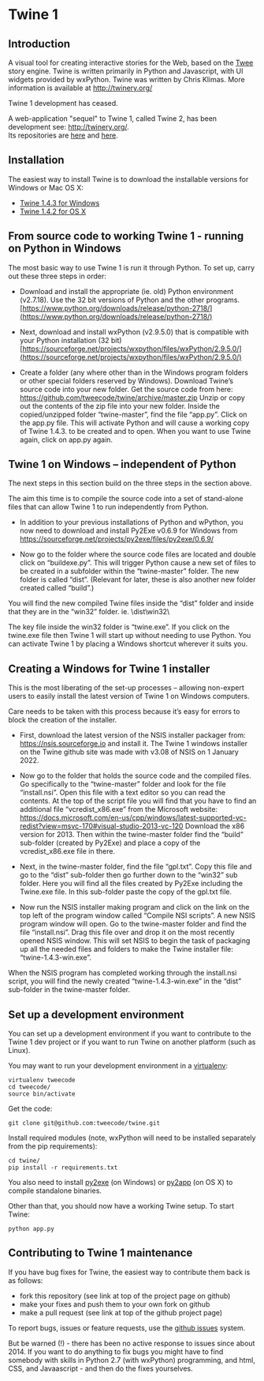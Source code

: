 Twine 1
=======

Introduction
------------

A visual tool for creating interactive stories for the Web, based on the
[Twee](https://github.com/tweecode/twee) story engine. Twine is written 
primarily in Python and Javascript, with UI widgets provided by wxPython.
Twine was written by Chris Klimas. More information is available at
http://twinery.org/

Twine 1 development has ceased.

A web-application "sequel" to Twine 1, called Twine 2, has been development see: http://twinery.org/.  
Its repositories are [here](https://github.com/klembot/twinejs) and [here](https://foss.heptapod.net/games/harlowe/).

Installation
------------

The easiest way to install Twine is to download the installable versions
for Windows or Mac OS X:

 * [Twine 1.4.3 for Windows](https://github.com/tweecode/twine/releases/tag/v1.4.3)
 * [Twine 1.4.2 for OS X](https://twinery.org)

From source code to working Twine 1 - running on Python in Windows
-------------------------------------------------------------

The most basic way to use Twine 1 is run it through Python.  To set up, carry out these three steps in order:

* Download and install the appropriate (ie. old) Python environment (v2.7.18).  Use the 32 bit versions of Python and the other programs.  [https://www.python.org/downloads/release/python-2718/](https://www.python.org/downloads/release/python-2718/)

* Next, download and install wxPython (v2.9.5.0) that is compatible with your Python installation (32 bit) [https://sourceforge.net/projects/wxpython/files/wxPython/2.9.5.0/](https://sourceforge.net/projects/wxpython/files/wxPython/2.9.5.0/)

* Create a folder (any where other than in the Windows program folders or other special folders reserved by Windows).  Download Twine’s source code into your new folder.  Get the source code from here: https://github.com/tweecode/twine/archive/master.zip   Unzip or copy out the contents of the zip file into your new folder.  Inside the copied/unzipped folder “twine-master”, find the file “app.py”.  Click on the app.py file.  This will activate Python and will cause a working copy of Twine 1.4.3. to be created and to open.  When you want to use Twine again, click on app.py again.

Twine 1 on Windows – independent of Python
---------------------------------------------------------

The next steps in this section build on the three steps in the section above.

The aim this time is to compile the source code into a set of stand-alone files that can allow Twine 1 to run independently from Python.

* In addition to your previous installations of Python and wPython, you now need to download and install Py2Exe v0.6.9 for Windows from https://sourceforge.net/projects/py2exe/files/py2exe/0.6.9/

* Now go to the folder where the source code files are located and double click on “buildexe.py”. This will trigger Python cause a new set of files to be created in a subfolder within the “twine-master” folder.  The new folder is called “dist”.  (Relevant for later, these is also another new folder created called “build”.)

You will find the new compiled Twine files inside the “dist” folder and inside that they are in the “win32” folder.  ie. \dist\win32\

The key file inside the win32 folder is “twine.exe”.  If you click on the twine.exe file then Twine 1 will start up without needing to use Python.  You can activate Twine 1 by placing a Windows shortcut wherever it suits you.

Creating a Windows for Twine 1 installer
---------------------------------------------------------

This is the most liberating of the set-up processes – allowing non-expert users to easily install the latest version of Twine 1 on Windows computers.

Care needs to be taken with this process because it’s easy for errors to block the creation of the installer.

* First, download the latest version of the NSIS installer packager from:  https://nsis.sourceforge.io and install it.  The Twine 1 windows installer on the Twine github site was made with v3.08 of NSIS on 1 January 2022.

* Now go to the folder that holds the source code and the compiled files.  Go specifically to the “twine-master” folder and look for the file “install.nsi”.  Open this file with a text editor so you can read the contents.  At the top of the script file you will find that you have to find an additional file “vcredist_x86.exe” from the Microsoft website:  https://docs.microsoft.com/en-us/cpp/windows/latest-supported-vc-redist?view=msvc-170#visual-studio-2013-vc-120   Download the x86 version for 2013.  Then within the twine-master folder find the “build” sub-folder (created by Py2Exe) and place a copy of the vcredist_x86.exe file in there.

* Next, in the twine-master folder, find the file “gpl.txt”.  Copy this file and go to the “dist” sub-folder then go further down to the “win32” sub folder.  Here you will find all the files created by Py2Exe including the Twine.exe file.  In this sub-folder paste the copy of the gpl.txt file.

* Now run the NSIS installer making program and click on the link on the top left of the program window called “Compile NSI scripts”.  A new NSIS program window will open.  Go to the twine-master folder and find the file “install.nsi”.  Drag this file over and drop it on the most recently opened NSIS window.  This will set NSIS to begin the task of packaging up all the needed files and folders to make the Twine installer file:  “twine-1.4.3-win.exe”.

When the NSIS program has completed working through the install.nsi script, you will find the newly created “twine-1.4.3-win.exe” in the “dist” sub-folder in the twine-master folder.

Set up a development environment
--------------------------------

You can set up a development environment if you want to contribute to 
the Twine 1 dev project or if you want to run Twine on another platform (such as 
Linux).

You may want to run your development environment in a
[virtualenv](http://pypi.python.org/pypi/virtualenv):

    virtualenv tweecode
    cd tweecode/
    source bin/activate

Get the code:

	git clone git@github.com:tweecode/twine.git

Install required modules (note, wxPython will need to be installed separately from the pip requirements):

	cd twine/
	pip install -r requirements.txt

You also need to install [py2exe](http://www.py2exe.org/) (on Windows) or
[py2app](https://pythonhosted.org/py2app/) (on OS X) to compile standalone binaries.

Other than that, you should now have a working Twine setup. To start Twine:

	python app.py

Contributing to Twine 1 maintenance
-----------------------------------

If you have bug fixes for Twine, the easiest
way to contribute them back is as follows:

* fork this repository (see link at top of the project page on github)
* make your fixes and push them to your own fork on github
* make a pull request (see link at top of the github project page)

To report bugs, issues or feature requests, use the 
[github issues](https://github.com/tweecode/twine/issues) system.

But be warned (!) - there has been no active response to issues since about 2014.  If you want to do anything to fix bugs you might have to find somebody with skills in Python 2.7 (with wxPython) programming, and html, CSS, and Javaascript - and then do the fixes yourselves.
